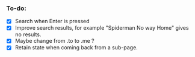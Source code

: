 ### To-do:
- [x] Search when Enter is pressed
- [x] Improve search results, for example "Spiderman No way Home" gives no results.
- [x] Maybe change from .to to .me ?
- [x] Retain state when coming back from a sub-page.
